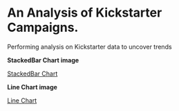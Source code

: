# An Analysis of Kickstarter Campaigns.

Performing analysis on Kickstarter data to uncover trends

**StackedBar Chart image**

[StackedBar Chart](ParentCategoryStackedBarChart.png)

**Line Chart image**

[Line Chart](PareCategoryLineChart.png)

